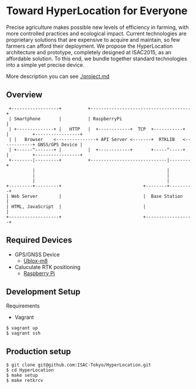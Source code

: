 # Toward HyperLocation for Everyone

Precise agriculture makes possible new levels of efficiency in farming, with more controlled practices and ecological impact. Current technologies are proprietary solutions that are expensive to acquire and maintain, so few farmers can afford their deployment. We propose the HyperLocation architecture and prototype, completely designed at ISAC2015, as an affordable solution. To this end, we bundle together standard technologies into a simple yet precise device.

More description you can see [./project.md](./project.md)

## Overview

```
 +------------------+          +--------------------------------------+                            
 | Smartphone       |          | RaspberryPi                          |                            
 | +--------------+ |   HTTP   |  +------------+  TCP  +-----------+  |         +-----------------+
 | |   Browser    <---------------+ API Server <-------+  RTKLIB   <------------+ GNSS/GPS Device |
 | +------^-------+ |          |  +------------+       +-----^-----+  |         +-----------------+
 +--------|---------+          +-----------------------------|--------+                            
          |                                                  |                                     
          |                                                  |                                     
          |                                                  |                                     
+---------+---------+                               +--------+---------+                           
| Web Server        |                               |  Base Station    |                           
| HTML, JavaScript  |                               |                  |                           
+-------------------+                               +------------------+                           
```
## Required Devices

- GPS/GNSS Device
  - [Ublox-m8](http://www.u-blox.com/en/u-blox-6-the-next-generation-gps-platform.html)
- Caluculate RTK positioning
  - [Raspberry Pi](https://www.raspberrypi.org/)

## Development Setup

Requirements
- Vagrant

```
$ vagrant up
$ vagrant ssh
```

## Production setup

```
$ git clone git@github.com:ISAC-Tokyo/HyperLocation.git
$ cd HyperLocation
$ make setup
$ make retkrcv
```
